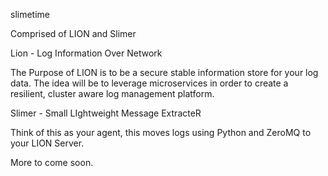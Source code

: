 slimetime

Comprised of 
LION and Slimer

Lion - Log Information Over Network

The Purpose of LION is to be a secure stable information store for your log data. The idea will be to leverage microservices in order to create a resilient, cluster aware log management platform.


Slimer - Small LIghtweight Message ExtracteR

Think of this as your agent, this moves logs using Python and ZeroMQ to your LION Server. 

More to come soon.
